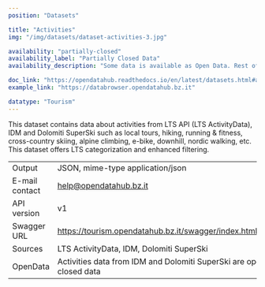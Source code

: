 ```yaml
---
position: "Datasets"

title: "Activities"
img: "/img/datasets/dataset-activities-3.jpg"

availability: "partially-closed"
availability_label: "Partially Closed Data"
availability_description: "Some data is available as Open Data. Rest of data is closed or restricted to project collaboration."

doc_link: "https://opendatahub.readthedocs.io/en/latest/datasets.html#activity-dataset"
example_link: "https://databrowser.opendatahub.bz.it"

datatype: "Tourism"
---
```


This dataset contains data about activities from LTS API (LTS ActivityData), IDM and Dolomiti SuperSki such as local tours, hiking, running & fitness, cross-country skiing, alpine climbing, e-bike, downhill, nordic walking, etc. This dataset offers LTS categorization and enhanced filtering.

|                |                                                             |
| :------------- | ----------------------------------------------------------- |
| Output         | JSON, mime-type application/json                            |
| E-mail contact | help@opendatahub.bz.it                                      |
| API version    | v1                                                          |
| Swagger URL    | https://tourism.opendatahub.bz.it/swagger/index.html#/ODHActivityPoi/get_v1_ODHActivityPoi |
| Sources        | LTS ActivityData, IDM, Dolomiti SuperSki                                            |
| OpenData       | Activities data from IDM and Dolomiti SuperSki are open data. Data from LTS are partially closed data      |
